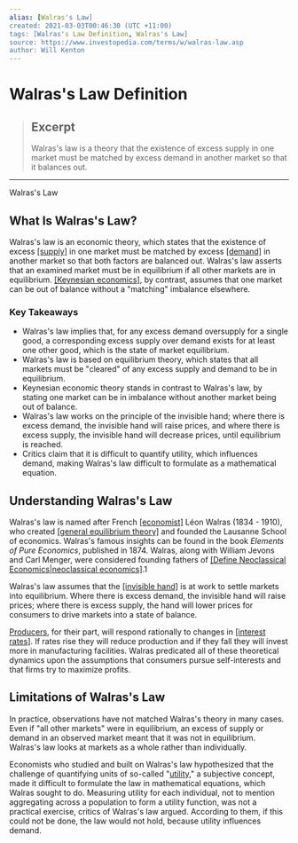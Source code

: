 ```yaml
---
alias: [Walras's Law]
created: 2021-03-03T00:46:30 (UTC +11:00)
tags: [Walras's Law Definition, Walras's Law]
source: https://www.investopedia.com/terms/w/walras-law.asp
author: Will Kenton
---
```


# Walras's Law Definition

> ## Excerpt
> Walras's law is a theory that the existence of excess supply in one market must be matched by excess demand in another market so that it balances out.

---

Walras's Law
## What Is Walras's Law?

Walras's law is an economic theory, which states that the existence of excess [[supply]](https://www.investopedia.com/terms/s/supply.asp) in one market must be matched by excess [[demand]](https://www.investopedia.com/terms/d/demand.asp) in another market so that both factors are balanced out. Walras's law asserts that an examined market must be in equilibrium if all other markets are in equilibrium. [[Keynesian economics]](https://www.investopedia.com/terms/k/keynesianeconomics.asp), by contrast, assumes that one market can be out of balance without a "matching" imbalance elsewhere.

### Key Takeaways

-   Walras's law implies that, for any excess demand oversupply for a single good, a corresponding excess supply over demand exists for at least one other good, which is the state of market equilibrium.
-   Walras's law is based on equilibrium theory, which states that all markets must be "cleared" of any excess supply and demand to be in equilibrium.
-   Keynesian economic theory stands in contrast to Walras's law, by stating one market can be in imbalance without another market being out of balance.
-   Walras's law works on the principle of the invisible hand; where there is excess demand, the invisible hand will raise prices, and where there is excess supply, the invisible hand will decrease prices, until equilibrium is reached.
-   Critics claim that it is difficult to quantify utility, which influences demand, making Walras's law difficult to formulate as a mathematical equation.

## Understanding Walras's Law

Walras's law is named after French [[economist]](https://www.investopedia.com/terms/e/economist.asp) Léon Walras (1834 - 1910), who created [[general equilibrium theory]](https://www.investopedia.com/terms/g/general-equilibrium-theory.asp) and founded the Lausanne School of economics. Walras's famous insights can be found in the book _Elements of Pure Economics_, published in 1874. Walras, along with William Jevons and Carl Menger, were considered founding fathers of [[Define Neoclassical Economics|neoclassical economics]](https://www.investopedia.com/terms/n/neoclassical.asp).1

Walras's law assumes that the [[invisible hand]](https://www.investopedia.com/terms/i/invisiblehand.asp) is at work to settle markets into equilibrium. Where there is excess demand, the invisible hand will raise prices; where there is excess supply, the hand will lower prices for consumers to drive markets into a state of balance.

[Producers](https://www.investopedia.com/terms/p/producer_surplus.asp), for their part, will respond rationally to changes in [[interest rates]](https://www.investopedia.com/terms/i/interestrate.asp). If rates rise they will reduce production and if they fall they will invest more in manufacturing facilities. Walras predicated all of these theoretical dynamics upon the assumptions that consumers pursue self-interests and that firms try to maximize profits.

## Limitations of Walras's Law

In practice, observations have not matched Walras's theory in many cases. Even if "all other markets" were in equilibrium, an excess of supply or demand in an observed market meant that it was not in equilibrium. Walras's law looks at markets as a whole rather than individually.

Economists who studied and built on Walras's law hypothesized that the challenge of quantifying units of so-called "[utility](https://www.investopedia.com/terms/u/utility.asp)," a subjective concept, made it difficult to formulate the law in mathematical equations, which Walras sought to do. Measuring utility for each individual, not to mention aggregating across a population to form a utility function, was not a practical exercise, critics of Walras's law argued. According to them, if this could not be done, the law would not hold, because utility influences demand.
